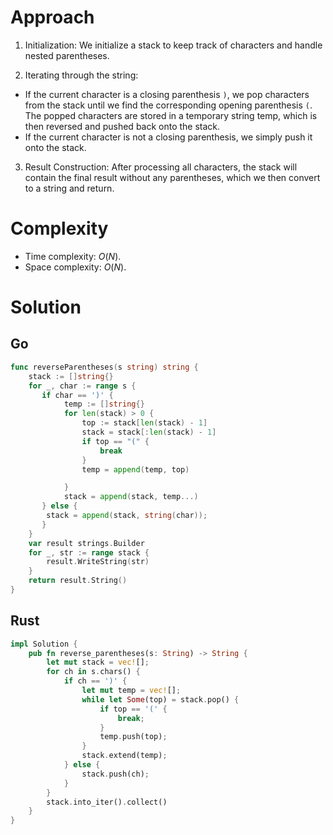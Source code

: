 # Approach

1. Initialization: We initialize a stack to keep track of characters and handle nested parentheses.

2. Iterating through the string:

- If the current character is a closing parenthesis `)`, we pop characters from the stack until we find the corresponding opening parenthesis `(`. The popped characters are stored in a temporary string temp, which is then reversed and pushed back onto the stack.
- If the current character is not a closing parenthesis, we simply push it onto the stack.

3. Result Construction: After processing all characters, the stack will contain the final result without any parentheses, which we then convert to a string and return.

# Complexity

- Time complexity: $O(N)$.
- Space complexity: $O(N)$.

# Solution

## Go

```go
func reverseParentheses(s string) string {
    stack := []string{}
    for _, char := range s {
       if char == ')' {
            temp := []string{}
            for len(stack) > 0 {
                top := stack[len(stack) - 1]
                stack = stack[:len(stack) - 1]
                if top == "(" {
                    break
                }
                temp = append(temp, top)

            }
            stack = append(stack, temp...)
       } else {
        stack = append(stack, string(char));
       }
    }
    var result strings.Builder
    for _, str := range stack {
        result.WriteString(str)
    }
    return result.String()
}
```

## Rust

```rust
impl Solution {
    pub fn reverse_parentheses(s: String) -> String {
        let mut stack = vec![];
        for ch in s.chars() {
            if ch == ')' {
                let mut temp = vec![];
                while let Some(top) = stack.pop() {
                    if top == '(' {
                        break;
                    }
                    temp.push(top);
                }
                stack.extend(temp);
            } else {
                stack.push(ch);
            }
        }
        stack.into_iter().collect()
    }
}
```
